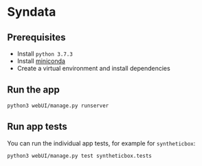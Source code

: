 # Syndata

## Prerequisites
- Install `python 3.7.3`
- Install [miniconda](https://docs.conda.io/en/latest/miniconda.html)
- Create a virtual environment and install dependencies

## Run the app
`python3 webUI/manage.py runserver`

## Run app tests
You can run the individual app tests, for example for `syntheticbox`:


`python3 webUI/manage.py test syntheticbox.tests`
